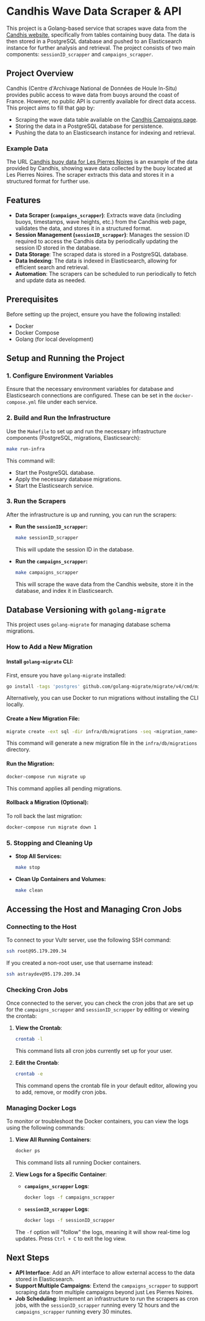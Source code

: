 # Candhis Wave Data Scraper & API

This project is a Golang-based service that scrapes wave data from the [Candhis website](https://candhis.cerema.fr/), specifically from tables containing buoy data. The data is then stored in a PostgreSQL database and pushed to an Elasticsearch instance for further analysis and retrieval. The project consists of two main components: `sessionID_scrapper` and `campaigns_scrapper`.

## Project Overview

Candhis (Centre d'Archivage National de Données de Houle In-Situ) provides public access to wave data from buoys around the coast of France. However, no public API is currently available for direct data access. This project aims to fill that gap by:

- Scraping the wave data table available on the [Candhis Campaigns page](https://candhis.cerema.fr/_public_/campagne.php).
- Storing the data in a PostgreSQL database for persistence.
- Pushing the data to an Elasticsearch instance for indexing and retrieval.

### Example Data

The URL [Candhis buoy data for Les Pierres Noires](https://candhis.cerema.fr/_public_/campagne.php?Y2FtcD0wMjkxMQ==) is an example of the data provided by Candhis, showing wave data collected by the buoy located at Les Pierres Noires. The scraper extracts this data and stores it in a structured format for further use.

## Features

- **Data Scraper (`campaigns_scrapper`)**: Extracts wave data (including buoys, timestamps, wave heights, etc.) from the Candhis web page, validates the data, and stores it in a structured format.
- **Session Management (`sessionID_scrapper`)**: Manages the session ID required to access the Candhis data by periodically updating the session ID stored in the database.
- **Data Storage**: The scraped data is stored in a PostgreSQL database.
- **Data Indexing**: The data is indexed in Elasticsearch, allowing for efficient search and retrieval.
- **Automation**: The scrapers can be scheduled to run periodically to fetch and update data as needed.

## Prerequisites

Before setting up the project, ensure you have the following installed:

- Docker
- Docker Compose
- Golang (for local development)

## Setup and Running the Project

### 1. Configure Environment Variables

Ensure that the necessary environment variables for database and Elasticsearch connections are configured. These can be set in the `docker-compose.yml` file under each service.

### 2. Build and Run the Infrastructure

Use the `Makefile` to set up and run the necessary infrastructure components (PostgreSQL, migrations, Elasticsearch):

```bash
make run-infra
```

This command will:

- Start the PostgreSQL database.
- Apply the necessary database migrations.
- Start the Elasticsearch service.

### 3. Run the Scrapers

After the infrastructure is up and running, you can run the scrapers:

- **Run the `sessionID_scrapper`:**

  ```bash
  make sessionID_scrapper
  ```

  This will update the session ID in the database.

- **Run the `campaigns_scrapper`:**

  ```bash
  make campaigns_scrapper
  ```

  This will scrape the wave data from the Candhis website, store it in the database, and index it in Elasticsearch.

## Database Versioning with `golang-migrate`

This project uses `golang-migrate` for managing database schema migrations.

### How to Add a New Migration

#### **Install `golang-migrate` CLI:**

First, ensure you have `golang-migrate` installed:

```bash
go install -tags 'postgres' github.com/golang-migrate/migrate/v4/cmd/migrate@latest
```

Alternatively, you can use Docker to run migrations without installing the CLI locally.

#### **Create a New Migration File:**

```bash
migrate create -ext sql -dir infra/db/migrations -seq <migration_name>
```

This command will generate a new migration file in the `infra/db/migrations` directory.

#### **Run the Migration:**

```bash
docker-compose run migrate up
```

This command applies all pending migrations.

#### **Rollback a Migration (Optional):**

To roll back the last migration:

```bash
docker-compose run migrate down 1
```

### 5. Stopping and Cleaning Up

- **Stop All Services:**

  ```bash
  make stop
  ```

- **Clean Up Containers and Volumes:**

  ```bash
  make clean
  ```

## Accessing the Host and Managing Cron Jobs

### Connecting to the Host

To connect to your Vultr server, use the following SSH command:

```bash
ssh root@95.179.209.34
```

If you created a non-root user, use that username instead:

```bash
ssh astraydev@95.179.209.34
```

### Checking Cron Jobs

Once connected to the server, you can check the cron jobs that are set up for the `campaigns_scrapper` and `sessionID_scrapper` by editing or viewing the crontab:

1. **View the Crontab**:
   ```bash
   crontab -l
   ```

   This command lists all cron jobs currently set up for your user.

2. **Edit the Crontab**:
   ```bash
   crontab -e
   ```

   This command opens the crontab file in your default editor, allowing you to add, remove, or modify cron jobs.

### Managing Docker Logs

To monitor or troubleshoot the Docker containers, you can view the logs using the following commands:

1. **View All Running Containers**:
   ```bash
   docker ps
   ```

   This command lists all running Docker containers.

2. **View Logs for a Specific Container**:

   - **`campaigns_scrapper` Logs**:
     ```bash
     docker logs -f campaigns_scrapper
     ```

   - **`sessionID_scrapper` Logs**:
     ```bash
     docker logs -f sessionID_scrapper
     ```

   The `-f` option will "follow" the logs, meaning it will show real-time log updates. Press `Ctrl + C` to exit the log view.

## Next Steps

- **API Interface**: Add an API interface to allow external access to the data stored in Elasticsearch.
- **Support Multiple Campaigns**: Extend the `campaigns_scrapper` to support scraping data from multiple campaigns beyond just Les Pierres Noires.
- **Job Scheduling**: Implement an infrastructure to run the scrapers as cron jobs, with the `sessionID_scrapper` running every 12 hours and the `campaigns_scrapper` running every 30 minutes.
